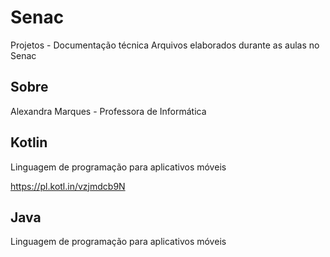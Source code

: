 # Senac
Projetos - Documentação técnica
Arquivos elaborados durante as aulas no Senac
## Sobre
Alexandra Marques - Professora de Informática
## Kotlin
Linguagem de programação para aplicativos móveis

https://pl.kotl.in/vzjmdcb9N

## Java
Linguagem de programação para aplicativos móveis
